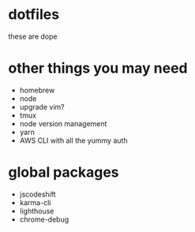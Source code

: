 # dotfiles

these are dope

# other things you may need
- homebrew
- node
- upgrade vim?
- tmux
- node version management
- yarn
- AWS CLI with all the yummy auth

# global packages
- jscodeshift
- karma-cli
- lighthouse
- chrome-debug
